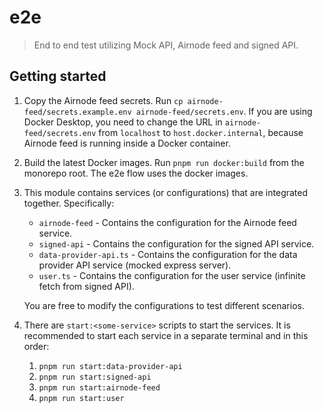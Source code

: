 # e2e

> End to end test utilizing Mock API, Airnode feed and signed API.

## Getting started

1. Copy the Airnode feed secrets. Run `cp airnode-feed/secrets.example.env airnode-feed/secrets.env`. If you are using
   Docker Desktop, you need to change the URL in `airnode-feed/secrets.env` from `localhost` to `host.docker.internal`,
   because Airnode feed is running inside a Docker container.
2. Build the latest Docker images. Run `pnpm run docker:build` from the monorepo root. The e2e flow uses the docker
   images.
3. This module contains services (or configurations) that are integrated together. Specifically:

   - `airnode-feed` - Contains the configuration for the Airnode feed service.
   - `signed-api` - Contains the configuration for the signed API service.
   - `data-provider-api.ts` - Contains the configuration for the data provider API service (mocked express server).
   - `user.ts` - Contains the configuration for the user service (infinite fetch from signed API).

   You are free to modify the configurations to test different scenarios.

4. There are `start:<some-service>` scripts to start the services. It is recommended to start each service in a separate
   terminal and in this order:

   1. `pnpm run start:data-provider-api`
   2. `pnpm run start:signed-api`
   3. `pnpm run start:airnode-feed`
   4. `pnpm run start:user`

